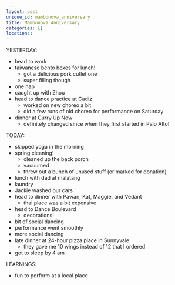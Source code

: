 ```yaml
---
layout: post
unique_id: mambonova_anniversary
title: Mambonova Anniversary
categories: []
locations: 
---
```


YESTERDAY:
* head to work
* taiwanese bento boxes for lunch!
  * got a delicious pork cutlet one
  * super filling though
* one nap
* caught up with Zhou
* head to dance practice at Cadiz
  * worked on new choreo a bit
  * did a few runs of old choreo for performance on Saturday
* dinner at Curry Up Now
  * definitely changed since when they first started in Palo Alto!

TODAY:
* skipped yoga in the morning
* spring cleaning!
  * cleaned up the back porch
  * vacuumed
  * threw out a bunch of unused stuff (or marked for donation)
* lunch with dad at malatang
* laundry
* Jackie washed our cars
* head to dinner with Pawan, Kat, Maggie, and Vedant
  * thai place was a bit expensive
* head to Dance Boulevard
  * decorations!
* bit of social dancing
* performance went smoothly
* more social dancing
* late dinner at 24-hour pizza place in Sunnyvale
  * they gave me 10 wings instead of 12 that I ordered
* got to sleep by 4 am

LEARNINGS:
* fun to perform at a local place
